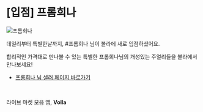 # [입점] 프롬희나

![프롬희나](../../assets/marketing/dist/seller-fromheena.png)

데일리부터 특별한날까지, #프롬희나 님이 볼라에 새로 입점하셨어요.

합리적인 가격대로 만나볼 수 있는 특별한 프롬희나님의 개성있는 주얼리들을 볼라에서 만나보세요!

- [프롬희나 님 셀러 페이지 바로가기](volla://deeplink/seller/42)

<br>

라이브 마켓 모음 앱, **Volla**
